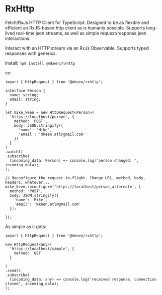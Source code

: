 # RxHttp
Fetch/RxJs HTTP Client for TypeScript. Designed to be as flexible and efficient an RxJS-based http client as is humanly possible. Supports long-lived real-time json streams, as well as simple request/response json interactions.

Interact with an HTTP stream via an RxJs Observable. Supports typed responses with generics.

install: `npm install @mkeen/rxhttp`

ex: 

```
import { HttpRequest } from '@mkeen/rxhttp';

interface Person {
  name: string;
  email: string;
}

let mike_keen = new HttpRequest<Person>(
  'https://localhost/person', {
    method: 'POST',
    body: JSON.stringify({
      'name': 'Mike',
      'email': 'mkeen.atl@gmail.com'
    })
  }
)
.watch()
.subscribe(
  (incoming_data: Person) => console.log('person changed: ', incoming_data);
);

// Reconfigure the request in-flight. Change URL, method, body, headers, whatever...
mike_keen.reconfigure('https://localhost/person_alternate', {
  method: 'POST',
  body: JSON.stringify({
    'name': 'Mike',
    'email': 'mkeen.atl@gmail.com'
  });
  
});
```

As simple as it gets:

```
import { HttpRequest } from '@mkeen/rxhttp';

new HttpRequest<any>(
  'https://localhost/simple', {
    method: 'GET'
  }
  
)
.send()
.subscribe(
  (incoming_data: any) => console.log('received response, connection closed', incoming_data);
);
```
